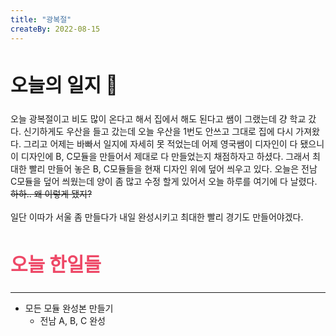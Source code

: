 ```yaml
---
title: "광복절"
createBy: 2022-08-15
---
```


##  <h2 style="font-size: 30px">오늘의 일지 🎪</h2>
오늘 광복절이고 비도 많이 온다고 해서 집에서 해도 된다고 쌤이 그랬는데 걍 학교 갔다. 신기하게도 우산을 들고 갔는데 오늘 우산을 1번도 안쓰고 그대로 집에 다시 가져왔다. 그리고 어제는 바빠서 일지에 자세히 못 적었는데 어제 영국쌤이 디자인이 다 됐으니 이 디자인에 B, C모듈을 만들어서 제대로 다 만들었는지 채점하자고 하셨다. 그래서 최대한 빨리 만들어 놓은 B, C모듈들을 현재 디자인 위에 덮어 씌우고 있다. 오늘은 전남 C모듈을 덮어 씌웠는데 양이 좀 많고 수정 할게 있어서 오늘 하루를 여기에 다 날렸다. ~~하하.. 왜 이렇게 됐지?~~
<br> 
<br>
일단 이따가 서울 좀 만들다가 내일 완성시키고 최대한 빨리 경기도 만들어야겠다. 

## <h2 style="color: #ee4867; font-size: 30px">오늘 한일들</h2>
---
- 모든 모듈 완성본 만들기
    - 전남 A, B, C 완성


